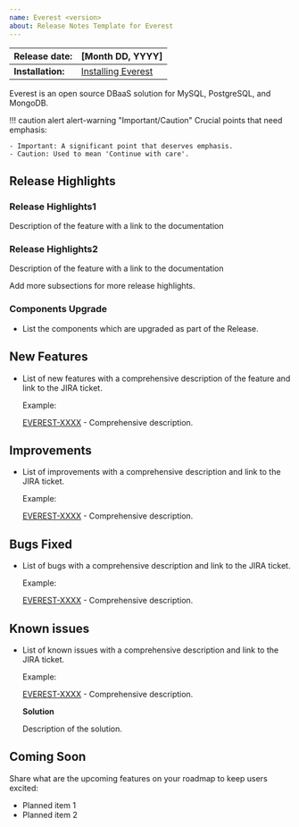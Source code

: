```yaml
---
name: Everest <version>
about: Release Notes Template for Everest
---
```


| **Release date:** | [Month DD, YYYY]                                                      |
| ----------------- | --------------------------------------------------------------------- |
| **Installation:** | [Installing Everest](https://www.percona.com/software/pmm/quickstart) |

Everest is an open source DBaaS solution for MySQL, PostgreSQL, and MongoDB.

!!! caution alert alert-warning "Important/Caution"
Crucial points that need emphasis:

    - Important: A significant point that deserves emphasis.
    - Caution: Used to mean 'Continue with care'.

## Release Highlights

### Release Highlights1

Description of the feature with a link to the documentation

### Release Highlights2

Description of the feature with a link to the documentation

Add more subsections for more release highlights.

### Components Upgrade

- List the components which are upgraded as part of the Release.

## New Features

- List of new features with a comprehensive description of the feature and link to the JIRA ticket.

  Example:

  [EVEREST-XXXX](https://jira.percona.com/browse/EVEREST-XXXX) - Comprehensive description.

## Improvements

- ​​List of improvements with a comprehensive description and link to the JIRA ticket.

  Example:

  [EVEREST-XXXX](https://jira.percona.com/browse/EVEREST-XXXX) - Comprehensive description.

## Bugs Fixed

- ​​List of bugs with a comprehensive description and link to the JIRA ticket.

  Example:

  [EVEREST-XXXX](https://jira.percona.com/browse/EVEREST-XXXX) - Comprehensive description.

## Known issues

- ​List of known issues with a comprehensive description and link to the JIRA ticket.

  Example:

  [EVEREST-XXXX](https://jira.percona.com/browse/EVEREST-XXXX) - Comprehensive description.

  **Solution**

  Description of the solution.

## Coming Soon

Share what are the upcoming features on your roadmap to keep users excited:

- Planned item 1
- Planned item 2
